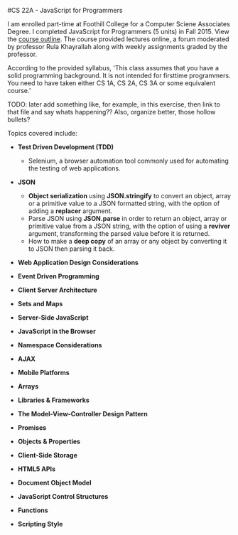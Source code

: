 #CS 22A - JavaScript for Programmers

I am enrolled part-time at Foothill College for a Computer Sciene Associates Degree. I completed JavaScript for Programmers (5 units) in Fall 2015. View the [course outline](http://www.foothill.edu/schedule/outlines.php?act=1&rec_id=5825&Quarter=2016S). The course provided lectures online, a forum moderated by professor Rula Khayrallah along with weekly assignments graded by the professor. 

According to the provided syllabus, 'This class assumes that you have a solid programming background. It is not intended for firsttime
programmers. You need to have taken either CS 1A, CS 2A, CS 3A or some equivalent course.'

TODO: later add something like, for example, in this exercise, then link to that file and say whats happening?? Also, organize better, those hollow bullets?

Topics covered include:

* **Test Driven Development (TDD)** 
  * Selenium, a browser automation tool commonly used for automating the testing of web applications. 

* **JSON** 
  * **Object serialization** using **JSON.stringify** to convert an object, array or a primitive value to a JSON formatted string, with the option of adding a **replacer** argument. 
  * Parse JSON using **JSON.parse** in order to return an object, array or primitive value from a JSON string, with the option of using a **reviver** argument, transforming the parsed value before it is returned. 
  * How to make a **deep copy** of an array or any object by converting it to JSON then parsing it back. 

* **Web Application Design Considerations**
* **Event Driven Programming**
* **Client Server Architecture**
*  **Sets and Maps**
*  **Server-Side JavaScript**
*  **JavaScript in the Browser**
*  **Namespace Considerations**
*  **AJAX**
*  **Mobile Platforms**
*  **Arrays**
*  **Libraries & Frameworks**
*  **The Model-View-Controller Design Pattern**
*  **Promises**
*  **Objects & Properties**
*  **Client-Side Storage**
*  **HTML5 APIs**
*  **Document Object Model**
*  **JavaScript Control Structures**
*  **Functions**
*  **Scripting Style**



